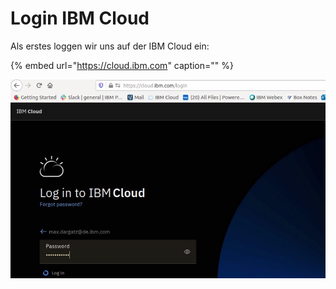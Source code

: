 # Login IBM Cloud

Als erstes loggen wir uns auf der IBM Cloud ein:

{% embed url="https://cloud.ibm.com" caption="" %}

![](../../../.gitbook/assets/image%20%2811%29.png)

